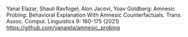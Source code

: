 Yanai Elazar, Shauli Ravfogel, Alon Jacovi, Yoav Goldberg:
Amnesic Probing: Behavioral Explanation With Amnesic Counterfactuals. Trans. Assoc. Comput. Linguistics 9: 160-175 (2021)
https://github.com/yanaiela/amnesic_probing